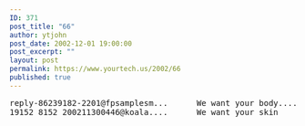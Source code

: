 ```yaml
---
ID: 371
post_title: "66"
author: ytjohn
post_date: 2002-12-01 19:00:00
post_excerpt: ""
layout: post
permalink: https://www.yourtech.us/2002/66
published: true
---
```

<pre>reply-86239182-2201@fpsamplesm...      We want your body.....      Special Offers      11-30-2002
19152_8152_200211300446@koala....      We want your skin
</pre>